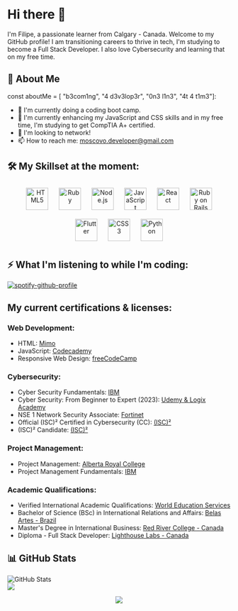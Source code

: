 # Hi there 👋

I'm Filipe, a passionate learner from Calgary - Canada. Welcome to my GitHub profile!
I am transitioning careers to thrive in tech, I'm studying to become a Full Stack Developer. I also love Cybersecurity and learning that on my free time. 

## 🚀 About Me
const aboutMe = [
  "b3com1ng",
  "4 d3v3lop3r",
  "0n3 l1n3",
  "4t 4 t1m3"]:

- 🔭 I'm currently doing a coding boot camp. 
- 🌱 I'm currently enhancing my JavaScript and CSS skills and in my free time, I'm studying to get CompTIA A+ certified. 
- 👯 I'm looking to network! 
- 📫 How to reach me: moscovo.developer@gmail.com

## 🛠️ My Skillset at the moment: <br>
<div align="center">  
<a href="https://en.wikipedia.org/wiki/HTML5" target="_blank"><img style="margin: 10px" src="https://profilinator.rishav.dev/skills-assets/html5-original-wordmark.svg" alt="HTML5" height="50" /></a>  
<a href="https://www.ruby-lang.org/en/" target="_blank"><img style="margin: 10px" src="https://profilinator.rishav.dev/skills-assets/ruby-original-wordmark.svg" alt="Ruby" height="50" /></a>  
<a href="https://nodejs.org/" target="_blank"><img style="margin: 10px" src="https://profilinator.rishav.dev/skills-assets/nodejs-original-wordmark.svg" alt="Node.js" height="50" /></a>  
<a href="https://www.javascript.com/" target="_blank"><img style="margin: 10px" src="https://profilinator.rishav.dev/skills-assets/javascript-original.svg" alt="JavaScript" height="50" /></a>  
<a href="https://reactjs.org/" target="_blank"><img style="margin: 10px" src="https://profilinator.rishav.dev/skills-assets/react-original-wordmark.svg" alt="React" height="50" /></a>  
<a href="https://rubyonrails.org/" target="_blank"><img style="margin: 10px" src="https://profilinator.rishav.dev/skills-assets/rails-original-wordmark.svg" alt="Ruby on Rails" height="50" /></a>  
<a href="https://flutter.dev/" target="_blank"><img style="margin: 10px" src="https://profilinator.rishav.dev/skills-assets/flutterio-icon.svg" alt="Flutter" height="50" /></a>  
<a href="https://www.w3schools.com/css/" target="_blank"><img style="margin: 10px" src="https://profilinator.rishav.dev/skills-assets/css3-original-wordmark.svg" alt="CSS3" height="50" /></a>  
<a href="https://www.python.org/" target="_blank"><img style="margin: 10px" src="https://profilinator.rishav.dev/skills-assets/python-original.svg" alt="Python" height="50" /></a>  
</div>

## ⚡ What I'm listening to while I'm coding: <br>
[![spotify-github-profile](https://spotify-github-profile.vercel.app/api/view?uid=22r5vgja3ihulk6qnjyhyklmq&cover_image=true&theme=natemoo-re&show_offline=true&background_color=121212&interchange=true&bar_color=53b14f&bar_color_cover=false)](https://github.com/kittinan/spotify-github-profile)

## My current certifications & licenses:
### Web Development:
- HTML: [Mimo](https://drive.google.com/file/d/1ju4QCXw0bTlufCBeZ41QgiCCQ5dCfLs9/view)
- JavaScript: [Codecademy](https://www.codecademy.com/profiles/Fmoscovo/certificates/705dcb15de0da4dd9d9fc4f3274b430e)
- Responsive Web Design: [freeCodeCamp](https://www.freecodecamp.org/certification/Wolfs/responsive-web-design)
### Cybersecurity:
- Cyber Security Fundamentals: [IBM](https://www.credly.com/badges/492300e1-1c2d-4a2d-89fe-86ac6f2dc1e9/linked_in_profile)
- Cyber Security: From Beginner to Expert (2023): [Udemy & Logix Academy](https://www.udemy.com/certificate/UC-369bd18e-6c21-4748-a3f6-88187065aab1)
- NSE 1 Network Security Associate: [Fortinet](https://drive.google.com/file/d/1n7rziHfVyWiKvlk1Qj6BEIzJTu34RTdr/view)
- Official (ISC)² Certified in Cybersecurity (CC): [(ISC)²](https://drive.google.com/file/d/10Vr_SutChPHlAQeG2kw0I7HdcAeQ_9jW/view?usp=sharing)
- (ISC)² Candidate: [(ISC)²](https://www.credly.com/badges/3190c8a2-8612-46f9-9c7b-e3bbe3dd6963/public_url)
### Project Management:
- Project Management: [Alberta Royal College](https://drive.google.com/file/d/1Hs__MBor11JVu5tINZDTsdM8g1DcM30Y/view)
- Project Management Fundamentals: [IBM](https://www.credly.com/badges/4077f234-b0b9-452e-b54f-5141c5d9d299/linked_in_profile)
### Academic Qualifications:
- Verified International Academic Qualifications: [World Education Services](https://www.credly.com/badges/cf69d1de-a6ef-4aef-bb91-91919a4f066f/linked_in_profile)
- Bachelor of Science (BSc) in International Relations and Affairs: [Belas Artes - Brazil](https://www.belasartes.br/)
- Master's Degree in International Business: [Red River College - Canada](https://www.rrc.ca/)
- Diploma - Full Stack Developer: [Lighthouse Labs - Canada](https://www.lighthouselabs.ca/en)

## 📊 GitHub Stats
![GitHub Stats](https://github-readme-stats.vercel.app/api?username=Fmoscovo&show_icons=true&theme=radical)
<br>
![](https://komarev.com/ghpvc/?username=Fmoscovo&style=flat-square&color=red&label=PROFILE+VIEWS)
<div align="center">
            <a href="https://www.buymeacoffee.com/Fmoscovo" target="_blank" style="display: inline-block;">
                <img
                    src="https://img.shields.io/badge/Donate-Buy%20Me%20A%20Coffee-orange.svg?style=flat-square&logo=buymeacoffee" 
                    align="center"
                />
            </a></div>
<br />
